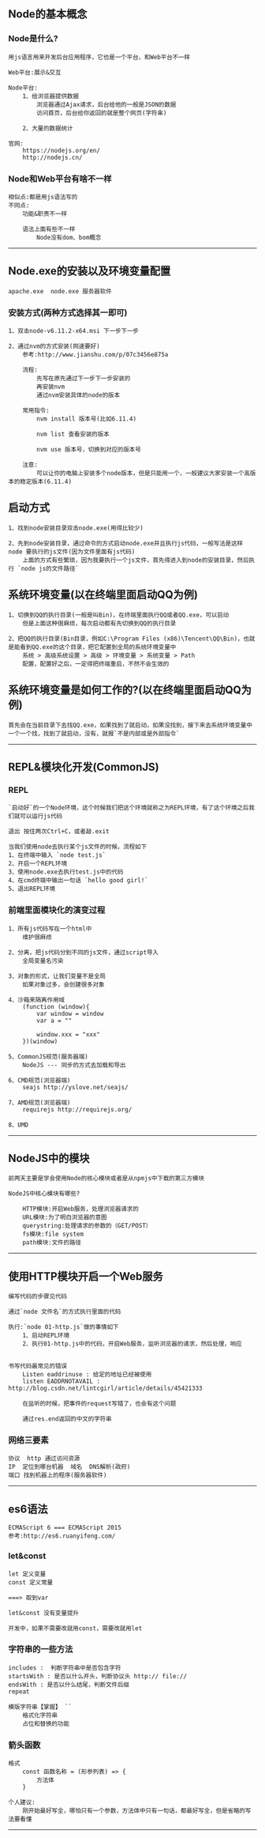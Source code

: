 ## Node的基本概念

### Node是什么?
	用js语言用来开发后台应用程序，它也是一个平台，和Web平台不一样
	
	Web平台:展示&交互
	
	Node平台:
		1、给浏览器提供数据
			浏览器通过Ajax请求，后台给他的一般是JSON的数据
			访问首页，后台给你返回的就是整个网页(字符串)
		
		2、大量的数据统计
		
	官网:
		https://nodejs.org/en/
		http://nodejs.cn/

### Node和Web平台有啥不一样
	相似点:都是用js语法写的
	不同点:
		功能&职责不一样
		
		语法上面有些不一样
			Node没有dom、bom概念
	
--------------------

## Node.exe的安装以及环境变量配置
	apache.exe  node.exe 服务器软件
	
### 安装方式(两种方式选择其一即可)
	1、双击node-v6.11.2-x64.msi 下一步下一步
	
	2、通过nvm的方式安装(网速要好)
		参考:http://www.jianshu.com/p/07c3456e875a
		
		流程:
			先写在原先通过下一步下一步安装的
			再安装nvm
			通过nvm安装具体的node的版本
			
		常用指令:
			nvm install 版本号(比如6.11.4)
			
			nvm list 查看安装的版本
			
			nvm use 版本号，切换到对应的版本号
		
		注意:
			可以让你的电脑上安装多个node版本，但是只能用一个，一般建议大家安装一个高版本的稳定版本(6.11.4)
			
## 启动方式
	1、找到node安装目录双击node.exe(用得比较少)
	
	2、先到node安装目录，通过命令的方式启动node.exe并且执行js代码，一般写法是这样 node 要执行的js文件(因为文件里面有js代码)
		上面的方式有些繁琐，因为我要执行一个js文件，首先得进入到node的安装目录，然后执行 `node js的文件路径`
		
## 系统环境变量(以在终端里面启动QQ为例)
	1、切换到QQ的执行目录(一般是叫Bin)，在终端里面执行QQ或者QQ.exe，可以启动
		但是上面这种很麻烦，每次启动都有先切换到QQ的执行目录
		
	2、把QQ的执行目录(Bin目录，例如C:\Program Files (x86)\Tencent\QQ\Bin)，也就是能看到QQ.exe的这个目录，把它配置到全局的系统环境变量中
		系统 > 高级系统设置 > 高级 > 环境变量 > 系统变量 > Path
		配置，配置好之后，一定得把终端重启，不然不会生效的
	
## 系统环境变量是如何工作的?(以在终端里面启动QQ为例)
	首先会在当前目录下去找QQ.exe，如果找到了就启动，如果没找到，接下来去系统环境变量中一个一个找，找到了就启动，没有，就报`不是内部或是外部指令`

--------------------

## REPL&模块化开发(CommonJS)

### REPL
	`启动好`的一个Node环境，这个时候我们把这个环境就称之为REPL环境，有了这个环境之后我们就可以运行js代码
	
	退出 按住两次Ctrl+C，或者敲.exit
	
	当我们使用node去执行某个js文件的时候，流程如下
	1、在终端中输入 `node test.js`
	2、开启一个REPL环境
	3、使用node.exe去执行test.js中的代码
	4、在cmd终端中输出一句话 `hello good girl!`
	5、退出REPL环境
	
### 前端里面模块化的演变过程
	1、所有js代码写在一个html中
		维护很麻烦
			
	2、分离，把js代码分到不同的js文件，通过script导入
		全局变量名污染

	3、对象的形式，让我们变量不是全局
		如果对象过多，会创建很多对象
	
	4、沙箱来隔离作用域
		(function (window){
			var window = window
			var a = ""
			
			window.xxx = "xxx"
		})(window)
		
	5、CommonJS规范(服务器端)
		NodeJS --- 同步的方式去加载和导出
		
	6、CMD规范(浏览器端)
		seajs http://yslove.net/seajs/
		
	7、AMD规范(浏览器端)
		requirejs http://requirejs.org/
		
	8、UMD

--------------------

## NodeJS中的模块
	前两天主要是学会使用Node的核心模块或者是从npmjs中下载的第三方模块
	
	NodeJS中核心模块有哪些?
	
		HTTP模块:开启Web服务，处理浏览器请求的
		URL模块:为了明白浏览器的意图
		querystring:处理请求的参数的（GET/POST）
		fs模块:file system
		path模块:文件的路径

--------------------

## 使用HTTP模块开启一个Web服务
	编写代码的步骤见代码
	
	通过`node 文件名`的方式执行里面的代码
	
	执行:`node 01-http.js`做的事情如下
		1、启动REPL环境
		2、执行01-http.js中的代码，开启Web服务，监听浏览器的请求，然后处理，响应
	
	
	书写代码最常见的错误
		Listen eaddrinuse : 给定的地址已经被使用
		listen EADDRNOTAVAIL : http://blog.csdn.net/lintcgirl/article/details/45421333
		
		在监听的时候，把事件的request写错了，也会有这个问题
		
		通过res.end返回的中文的字符串

### 网络三要素
	协议	http 通过访问资源
	IP	定位到哪台机器  域名  DNS解析(政府)
	端口 找到机器上的程序(服务器软件)

--------------------

## es6语法
	ECMAScript 6 === ECMAScript 2015
	参考:http://es6.ruanyifeng.com/
	
### let&const
	let 定义变量
	const 定义常量
	
	===> 取到var
	
	let&const 没有变量提升
	
	开发中，如果不需要改就用const，需要改就用let

### 字符串的一些方法
	includes :	判断字符串中是否包含字符
	startsWith : 是否以什么开头，判断协议头 http:// file://
	endsWith : 是否以什么结尾，判断文件后缀
	repeat
	
	模版字符串【掌握】 ``
		格式化字符串 
		占位和替换的功能

### 箭头函数
	格式
		const 函数名称 = (形参列表) => {
			方法体
		}
		
	个人建议:
		刚开始最好写全，哪怕只有一个参数，方法体中只有一句话，都最好写全，但是省略的写法要看懂

--------------------